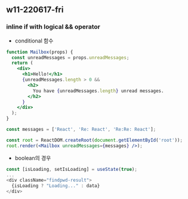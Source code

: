 ## w11-220617-fri

### inline if with logical && operator
* conditional 함수
```jsx
function Mailbox(props) {
  const unreadMessages = props.unreadMessages;
  return (
    <div>
      <h1>Hello!</h1>
      {unreadMessages.length > 0 &&
        <h2>
          You have {unreadMessages.length} unread messages.
        </h2>
      }
    </div>
  );
}

const messages = ['React', 'Re: React', 'Re:Re: React'];

const root = ReactDOM.createRoot(document.getElementById('root')); 
root.render(<Mailbox unreadMessages={messages} />);
```

* boolean의 경우
```js
const [isLoading, setIsLoading] = useState(true);
...
<div className="findpwd-result">
  {isLoading ? "Loading..." : data}
</div>
```


